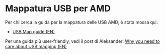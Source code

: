 # Mappatura USB per AMD

Per chi cerca la guida per la mappatura delle USB AMD, è stata mossa qui:

* [USB Map guide (EN)](https://dortania.github.io/OpenCore-Post-Install/usb/)

Per una guida più user-friendly, vedi il post di Aleksander: [Why you need to care about USB mapping (EN)](https://aplus.rs/2020/usb-mapping-why/)
